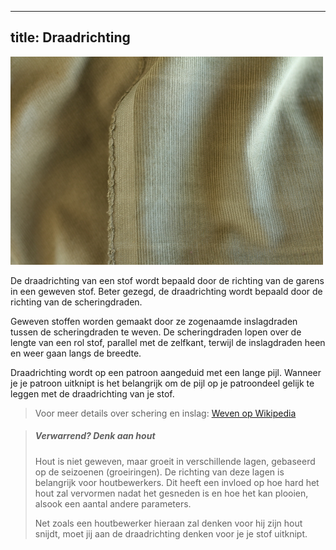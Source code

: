 ***

## title: Draadrichting

![De draadrichting loopt parallel met de zelfkant](fabric-grain.jpg)

De draadrichting van een stof wordt bepaald door de richting van de garens in een geweven stof. Beter gezegd, de draadrichting wordt bepaald door de richting van de scheringdraden.

Geweven stoffen worden gemaakt door ze zogenaamde inslagdraden tussen de scheringdraden te weven. De scheringdraden lopen over de lengte van een rol stof, parallel met de zelfkant, terwijl de inslagdraden heen en weer gaan langs de breedte.

Draadrichting wordt op een patroon aangeduid met een lange pijl. Wanneer je je patroon uitknipt is het belangrijk om de pijl op je patroondeel gelijk te leggen met de draadrichting van je stof.

> Voor meer details over schering en inslag: [Weven op Wikipedia](https://nl.wikipedia.org/wiki/Weven)

> ##### Verwarrend? Denk aan hout
>
> Hout is niet geweven, maar groeit in verschillende lagen, gebaseerd op de seizoenen (groeiringen). De richting van deze lagen is belangrijk voor houtbewerkers. Dit heeft een invloed op hoe hard het hout zal vervormen nadat het gesneden is en hoe het kan plooien, alsook een aantal andere parameters.
>
> Net zoals een houtbewerker hieraan zal denken voor hij zijn hout snijdt, moet jij aan de draadrichting denken voor je je stof uitknipt.
